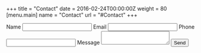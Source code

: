 +++
title = "Contact"
date = 2016-02-24T00:00:00Z
weight = 80
[menu.main]
name = "Contact"
url = "#Contact"
+++
<form action="https://getsimpleform.com/messages?form_api_token=8c88fdb8a76c65e727970ffc8956f796" method="post">
<input type='hidden' name='redirect_to' value='https://cogneco.com/message-received' />
<label for="name">Name</label>
<input type="text" id="name" />
<label for="email">Email</label>
<input type="email" id="email" />
<label for="phone">Phone</label>
<input type="phone" id="phone" />
<label for="message">Message</label>
<textarea id="message"></textarea>
<button type="submit">Send</button>
</form>
